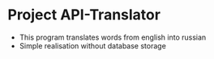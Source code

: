 # Project API-Translator
- This program translates words from english into russian
- Simple realisation without database storage 